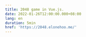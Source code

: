 ```yaml
---
title: 2048 game in Vue.js.
date: 2022-01-26T12:00:00.000+08:00
lang: en
duration: 5min
href: 'https://2048.elonehoo.me/'
---
```


<Title />
